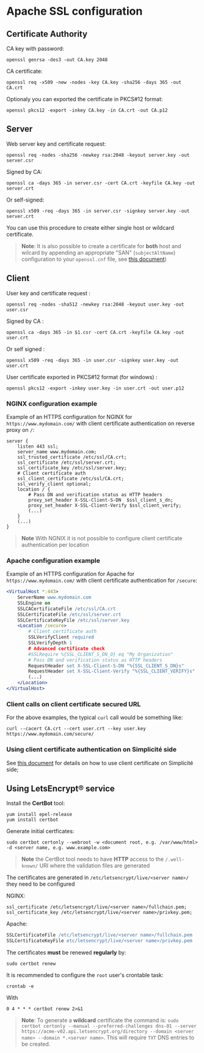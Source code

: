 Apache SSL configuration
========================

<h2 id="ca">Certificate Authority</h2>

CA key with password: 

	openssl genrsa -des3 -out CA.key 2048

CA certificate:

	openssl req -x509 -new -nodes -key CA.key -sha256 -days 365 -out CA.crt

Optionaly you can exported the certificate in PKCS#12 format:

	openssl pkcs12 -export -inkey CA.key -in CA.crt -out CA.p12

<h2 id="server">Server</h2>

Web server key and certificate request:

	openssl req -nodes -sha256 -newkey rsa:2048 -keyout server.key -out server.csr

Signed by CA: 

	openssl ca -days 365 -in server.csr -cert CA.crt -keyfile CA.key -out server.crt

Or self-signed: 

	openssl x509 -req -days 365 -in server.csr -signkey server.key -out server.crt

You can use this procedure to create either single host or wildcard certificate.

> **Note**: It is also possible to create a certificate for **both** host and wilcard by appending an appropriate "SAN" (`subjectAltName`) configuration to your `openssl.cnf` file, see [this document](http://wiki.cacert.org/FAQ/subjectAltName))

<h2 id="client">Client</h2>

User key and certificate request :

	openssl req -nodes -sha512 -newkey rsa:2048 -keyout user.key -out user.csr

Signed by CA : 

	openssl ca -days 365 -in $1.csr -cert CA.crt -keyfile CA.key -out user.crt

Or self signed :

	openssl x509 -req -days 365 -in user.csr -signkey user.key -out user.crt

User certificate exported in PKCS#12 format (for windows) :

	openssl pkcs12 -export -inkey user.key -in user.crt -out user.p12

### NGINX configuration example

Example of an HTTPS configuration for NGINX for `https://www.mydomain.com/` with client certificate authentication on reverse proxy on `/`:

```nginx
server {
	listen 443 ssl;
	server_name www.mydomain.com;
	ssl_trusted_certificate /etc/ssl/CA.crt;
	ssl_certificate /etc/ssl/server.crt;
	ssl_certificate_key /etc/ssl/server.key;
	# Client certificate auth
	ssl_client_certificate /etc/ssl/CA.crt;
	ssl_verify_client optional;
	location / {
		# Pass DN and verification status as HTTP headers
		proxy_set_header X-SSL-Client-S-DN  $ssl_client_s_dn;
		proxy_set_header X-SSL-Client-Verify $ssl_client_verify;
		(...)
	}
	(...)
}
```

> **Note** With NGNIX it is not possible to configure client certificate authentication per location

### Apache configuration example

Example of an HTTPS configuration for Apache for `https://www.mydomain.com/` with client certificate authentication for `/secure`:

```apache
<VirtualHost *:443>
	ServerName www.mydomain.com
	SSLEngine on
	SSLCACertificateFile /etc/ssl/CA.crt
	SSLCertificateFile /etc/ssl/server.crt
	SSLCertificateKeyFile /etc/ssl/server.key
	<Location /secure>
		# Client certificate auth
		SSLVerifyClient required
		SSLVerifyDepth 1
		# Advanced certificate check
		#SSLRequire %{SSL_CLIENT_S_DN_O} eq "My Organization"
		# Pass DN and verification status as HTTP headers
		RequestHeader set X-SSL-Client-S-DN "%{SSL_CLIENT_S_DN}s"
		RequestHeader set X-SSL-Client-Verify "%{SSL_CLIENT_VERIFY}s"
		(...)
	</Location>
</VirtualHost>
```

### Client calls on client certificate secured URL

For the above examples, the typical `curl` call would be something like:

	curl --cacert CA.crt --cert user.crt --key user.key https://www.mydomain.com/secure/	

### Using client certificate authentication on Simplicit&eacute; side

See [this document](/resource/docs/authentication/tomcat-customauth) for details on how to use client certificate on Simplicit&eacute; side;

<h2 id="letsencrypt">Using LetsEncrypt&reg; service</h2>

Install the **CertBot** tool:

	yum install epel-release
	yum install certbot

Generate initial certficates:

	sudo certbot certonly --webroot -w <document root, e.g. /var/www/html> -d <server name, e.g. www.example.com>

> **Note** the CertBot tool needs to have **HTTP** access to the `/.well-known/` URI where the validation files are generated

The certificates are generated in `/etc/letsencrypt/live/<server name>/` they need to be configured

NGINX:

```nginx
ssl_certificate /etc/letsencrypt/live/<server name>/fullchain.pem;
ssl_certificate_key /etc/letsencrypt/live/<server name>/privkey.pem;
```

Apache:

```apache
SSLCertificateFile /etc/letsencrypt/live/<server name>/fullchain.pem
SSLCertificateKeyFile etc/letsencrypt/live/<server name>/privkey.pem
```

The certificates **must** be renewed **regularly** by:

	sudo certbot renew

It is recommended to configure the `root` user's crontable task:

	crontab -e

With

```plaintext
0 4 * * * certbot renew 2>&1
```

> **Note**: To generate a **wildcard** certificate the command is:
> `sudo certbot certonly --manual --preferred-challenges dns-01 --server https://acme-v02.api.letsencrypt.org/directory --domain <server name> --domain *.<server name>`.
> This will require `TXT` DNS entries to be created.